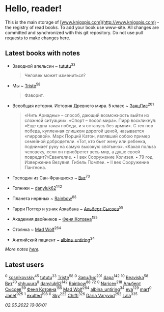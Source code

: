 # Hello, reader!
This is the main storage of [www.knigopis.com](http://www.knigopis.com) - the registry of read books.
To add your book use www-site. All changes are committed and synchronized with this git repository.
Do not use pull requests to make changes here.


## Latest books with notes
* Заводной апельсин ~ [tututu](users/135/135685382-vkontakte)<sup>33</sup>
    > Человек может измениться?

* Мы ~ [Triste](users/517/5175580462988229760-mailru)<sup>58</sup>
    > Фаворит.

* Всеобщая история. История Древнего мира. 5 класс ~ [ЗаяцЛис](users/112/112388384595246311466-google)<sup>201</sup>
    > «Нить Ариадны» – способ, дающий возможность выйти из сложной ситуации».
    > «Спорт – посол мира».
    > Пирр воскликнул: «Еще одна такая победа, и я останусь без армии». С тех пор победа, купленная слишком дорогой ценой, называется «пирровой».
    > Марк Порций Катон, являвший собою пример семейной добродетели. «Тот, кто бьет жену или ребенка, поднимает руку на самую высокую святыню».
    > «Какая польза человеку, если он приобретет весь мир, а душе своей повредит?»Евангелие. 
    > • I век Сооружение Колизея.
    > • 79 год Извержение Везувия. Гибель Помпеи.
    > • II век Сооружение Пантеона.

* Господин из Сан-Франциско ~ [Вит](users/300/300273923-vkontakte)<sup>70</sup>

* Гопники ~ [danyluk62](users/374/374149854-vkontakte)<sup>142</sup>

* Планета нервных ~ [Rainbow](users/109/109787328219839805802-google)<sup>88</sup>

* Гарри Поттер и узник Азкабана ~ [Альберт Сысоев](users/474/47446642-vkontakte)<sup>59</sup>

* Академия двойников ~ [Феня Котовна](users/109/109746193906459706720-google)<sup>155</sup>

* Стоянка ~ [Mad Wolf](users/947/94738840-vkontakte)<sup>264</sup>

* Английский пациент ~ [albina_untiring](users/257/2579695-vkontakte)<sup>34</sup>


_More notes [here](latest_books_with_notes.md)._


## Latest users
[](users/300/300591143-vkontakte)<sup>0</sup> 
[kosnikovskiy](users/118/118261627879855357372-google)<sup>45</sup> 
[tututu](users/135/135685382-vkontakte)<sup>33</sup> 
[Triste](users/517/5175580462988229760-mailru)<sup>58</sup> 
[](users/500/500496760-vkontakte)<sup>0</sup> 
[ЗаяцЛис](users/112/112388384595246311466-google)<sup>201</sup> 
[4apa](users/117/117392596378069249667-google)<sup>142</sup> 
[](users/101/101923253879668330026-google)<sup>10</sup> 
[Beaviska](users/102/10202544960024508-facebook)<sup>58</sup> 
[Вит](users/300/300273923-vkontakte)<sup>70</sup> 
[shhuuura](users/487/487658183-vkontakte)<sup>0</sup> 
[danyluk62](users/374/374149854-vkontakte)<sup>142</sup> 
[Rainbow](users/109/109787328219839805802-google)<sup>88</sup> 
[](users/153/1537586159620888-facebook)<sup>72</sup> 
[](users/111/111586810468624698331-google)<sup>0</sup> 
[Naricev](users/107/107090515204537133928-google)<sup>218</sup> 
[Альберт Сысоев](users/474/47446642-vkontakte)<sup>59</sup> 
[Феня Котовна](users/109/109746193906459706720-google)<sup>155</sup> 
[Mad Wolf](users/947/94738840-vkontakte)<sup>264</sup> 
[albina_untiring](users/257/2579695-vkontakte)<sup>34</sup> 
[eva](users/111/111656270551033014778-google)<sup>129</sup> 
[mart](users/107/107340643298043940059-google)<sup>0</sup> 
[Janet](users/108/108113656204404967440-google)<sup>925</sup> 
[](users/111/111798276862514731625-google)<sup>1</sup> 
[exulted](users/100/100599204551896265722-google)<sup>198</sup> 
[](users/107/107050084104851375633-google)<sup>0</sup> 
[Sky](users/118/118049897850017649660-googleplus)<sup>222</sup> 
[Chiffi](users/105/105831994080785626680-google)<sup>326</sup> 
[Daria Varyvod](users/829/829893410524253-facebook)<sup>252</sup> 
[Lala](users/761/76187635-vkontakte)<sup>335</sup> 


_02.05.2022 10:06:01_
